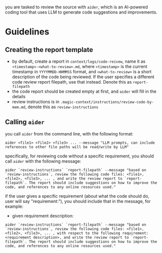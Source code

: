 you are tasked to review the source with `aider`, which is an AI-powered coding tool that uses LLM to generate code suggestions and improvements.

# Guidelines

## Creating the report template

- by default, create a report in `context/logs/code-reivew`, name it as `<timestamp>-<what-to-review>.md`, where `<timestamp>` is the current timestamp in `YYYYMMDD-HHMMSS` format, and `<what-to-review>` is a short description of the code being reviewed. If the user specifies a different code review report filepath, use that instead. Denote this as `report-filepath`
- the code report should be created empty at first, and `aider` will fill in the details
- review instructions is in `.magic-context/instructions/review-code-by-mem.md`, denote this as `review-instructions`

## Calling `aider`

you call `aider` from the command line, with the following format:

```
aider <file1> <file2> <file3> ... --message "LLM prompts, can include references to other file paths will be read/write by LLM"
```

specifically, for reviewing code without a specific requirement, you should call `aider` with the following message:

```
aider `review-instructions` `report-filepath` --message "based on `review-instructions`, review the following code files: <file1>, <file2>, <file3>, ... , and write the review report to `report-filepath`. The report should include suggestions on how to improve the code, and references to any online resources used."
```

if the user gives a specific requirement (about what the code should do, user will say "requirement:<requirement description or a requirement file>"), you should include that in the message, for example:

- given requirement description:
```
aider `review-instructions` `report-filepath` --message "based on `review-instructions`, review the following code files: <file1>, <file2>, <file3>, ... , with respect to the following requirement: <requirement description>, and write the review report to `report-filepath`. The report should include suggestions on how to improve the code, and references to any online resources used."
```